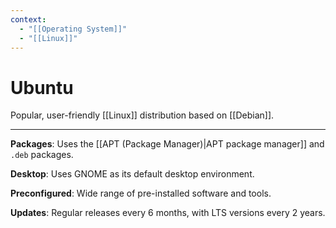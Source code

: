 ```yaml
---
context:
  - "[[Operating System]]"
  - "[[Linux]]"
---
```


# Ubuntu

Popular, user-friendly [[Linux]] distribution based on [[Debian]].

---

**Packages**: Uses the [[APT (Package Manager)|APT package manager]] and `.deb` packages.

**Desktop**: Uses GNOME as its default desktop environment.

**Preconfigured**: Wide range of pre-installed software and tools.

**Updates**: Regular releases every 6 months, with LTS versions every 2 years.
